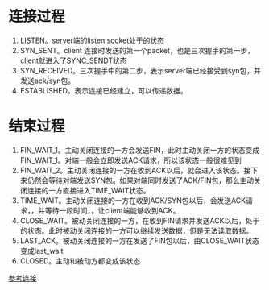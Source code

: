 # 连接过程

1. LISTEN。server端的listen socket处于的状态
2. SYN\_SENT。client 连接时发送的第一个packet，也是三次握手的第一步，client就进入了SYNC\_SENDT状态
3. SYN\_RECEIVED。三次握手中的第二步，表示server端已经接受到syn包，并发送ack\/syn包。
4. ESTABLISHED。表示连接已经建立，可以传递数据。

# 结束过程

1. FIN\_WAIT\_1。主动关闭连接的一方会发送FIN，此时主动关闭一方的状态变成FIN\_WAIT\_1。对端一般会立即发送ACK请求，所以该状态一般很难见到
2. FIN\_WAIT\_2。主动关闭连接的一方在收到ACK以后，就会进入该状态。接下来仍然会等待对端发送SYN包。如果对端同时发送了ACK\/FIN包，那么主动关闭连接的一方直接进入TIME\_WAIT状态。
3. TIME\_WAIT。主动关闭连接的一方在收到ACK\/SYN包以后，会发送ACK请求，，并等待一段时间，，让client端能够收到ACK。
4. CLOSE\_WAIT。被动关闭连接的一方，在收到FIN请求并发送ACK以后，处于的状态。此时被动关闭连接的一方可以继续发送数据，但是无法读取数据。
5. LAST\_ACK。被动关闭连接的一方在发送了FIN包以后，由CLOSE\_WAIT状态变成last\_wait
6. CLOSED。主动和被动方都变成该状态

[参考连接](http://www.cnblogs.com/fczjuever/archive/2013/04/05/3000680.html)

